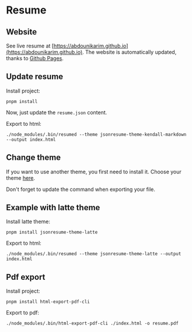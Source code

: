 # Resume

## Website

See live resume at [https://abdounikarim.github.io](https://abdounikarim.github.io).
The website is automatically updated, thanks to [Github Pages](https://pages.github.com/).

## Update resume

Install project:

```
pnpm install
```

Now, just update the `resume.json` content.

Export to html:
```
./node_modules/.bin/resumed --theme jsonresume-theme-kendall-markdown --output index.html
```

## Change theme

If you want to use another theme, you first need to install it.
Choose your theme [here](https://www.npmjs.com/search?q=jsonresume-theme).

Don't forget to update the command when exporting your file.

## Example with latte theme

Install latte theme:

```
pnpm install jsonresume-theme-latte
```

Export to html:
```
./node_modules/.bin/resumed --theme jsonresume-theme-latte --output index.html
```

## Pdf export

Install project:

```
pnpm install html-export-pdf-cli
```

Export to pdf:
```
./node_modules/.bin/html-export-pdf-cli ./index.html -o resume.pdf
```

